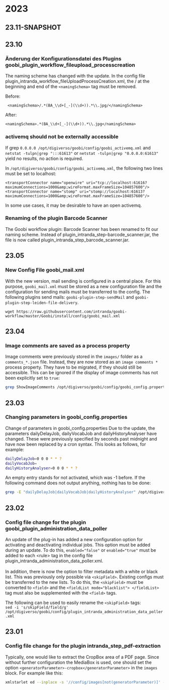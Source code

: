 # 2023

## 23.11-SNAPSHOT

## 23.10

### Änderung der Konfigurationsdatei des Plugins goobi\_plugin\_workflow\_fileupload\_processcreation

The naming scheme has changed with the update. In the config file plugin_intranda_workflow_fileUploadProcessCreation.xml, the / at the beginning and end of the `<namingSchema>` tag must be removed.

Before:
```
 <namingSchema>/.*(BA_\\d+[_-](\\d+)).*\\.jpg/</namingSchema>
```
After:
```
<namingSchema>.*(BA_\\d+[_-](\\d+)).*\\.jpg</namingSchema>
```

### activemq should not be externally accessible
If grep `0.0.0.0 /opt/digiverso/goobi/config/goobi_activemq.xml` and `netstat -tulpn|grep ":::61613"` or `netstat -tulpn|grep "0.0.0.0:61613"` yield no results, no action is required.

In `/opt/digiverso/goobi/config/goobi_activemq.xml`, the following two lines must be set to localhost:
```
<transportConnector name="openwire" uri="tcp://localhost:61616?maximumConnections=1000&amp;wireFormat.maxFrameSize=104857600"/>
<transportConnector name="stomp" uri="stomp://localhost:61613?maximumConnections=1000&amp;wireFormat.maxFrameSize=104857600"/>
```
In some use cases, it may be desirable to have an open activemq.

### Renaming of the plugin Barcode Scanner

The Goobi workflow plugin: Barcode Scanner has been renamed to fit our naming scheme. Instead of plugin\_intranda\_step-barcode\_scanner.jar, the file is now called plugin\_intranda\_step\_barcode\_scanner.jar.

## 23.05

### New Config File goobi\_mail.xml

With the new version, mail sending is configured in a central place. For this purpose, `goobi_mail.xml` must be stored as a new configuration file and the configuration for sending mails must be transferred to the config. The following plugins send mails: `goobi-plugin-step-sendMail` and `goobi-plugin-step-leiden-file-delivery`.

```
wget https://raw.githubusercontent.com/intranda/goobi-workflow/master/Goobi/install/config/goobi_mail.xml
```

## 23.04

### Image comments are saved as a process property

Image comments were previously stored in the `images/` folder as a `comments_*.json` file. Instead, they are now stored as an `image comments *` process property. They have to be migrated, if they should still be accessible. This can be ignored if the display of image comments has not been explicitly set to `true`:

```bash
grep ShowImageComments /opt/digiverso/goobi/config/goobi_config.properties
```

## 23.03

### Changing parameters in goobi\_config.properties

Change of parameters in goobi\_config.properties Due to the update, the parameters dailyDelayJob, dailyVocabJob and dailyHistoryAnalyser have changed. These were previously specified by seconds past midnight and have now been replaced by a cron syntax. This looks as follows, for example:

```bash
dailyDelayJob=0 0 0 * * ? 
dailyVocabJob= 
dailyHistoryAnalyser=0 0 0 * * ?
```

An empty entry stands for not activated, which was -1 before. If the following command does not output anything, nothing has to be done:

```bash
grep -E "dailyDelayJob|dailyVocabJob|dailyHistoryAnalyser" /opt/digiverso/goobi/config/goobi_config.properties
```





## 23.02

### Config file change for the plugin goobi\_plugin\_administration\_data\_poller

An update of the plug-in has added a new configuration option for activating and deactivating individual jobs. This option must be added during an update. To do this, `enabled="false"` or `enabled="true"` must be added to each \<rule> tag in the config file plugin\_intranda\_administration\_data\_poller.xml.\
\
In addition, there is now the option to filter metadata with a white or black list. This was previously only possible via `<skipField>`. Existing configs must be transferred to the new lists. To do this, the `<skipField>` must be converted to `<field>` and the `<fieldList mode="blacklist"> </fieldList>` tag must also be supplemented with the `<field>` tags.

The following can be used to easily rename the `<skipField>` tags: \
`sed -i 's/skipField/field/g' /opt/digiverso/goobi/config/plugin_intranda_administration_data_poller.xml`

## 23.01

### Config file change for the plugin intranda\_step\_pdf-extraction

Typically, one would like to extract the CropBox area of a PDF page. Since without further configuration the MediaBox is used, one should set the option `<generatorParameter>-cropbox</generatorParameter>` in the `images` block. For example like this:

```bash
xmlstarlet ed --inplace -s '//config/images[not(generatorParameter)]' -t elem -n generatorParameter -v '-cropbox' /opt/digiverso/goobi/config/plugin_intranda_step_pdf-extraction.xml
```
